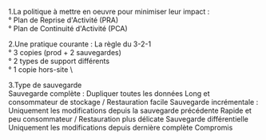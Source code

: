 
1.La politique à mettre en oeuvre pour minimiser leur impact : \
° Plan de Reprise d'Activité (PRA) \
° Plan de Continuité d'Activité (PCA)


2.Une pratique courante : La règle du 3-2-1 \
° 3 copies (prod + 2 sauvegardes) \
° 2 types de support différents \
° 1 copie hors-site \

3.Type de sauvegarde \
Sauvegarde complète :
Dupliquer toutes les données
Long et consommateur de stockage / Restauration facile
Sauvegarde incrémentale :
Uniquement les modifications depuis la sauvegarde précédente
Rapide et peu consommateur / Restauration plus délicate
Sauvegarde différentielle
Uniquement les modifications depuis dernière complète
Compromis
